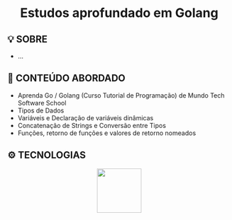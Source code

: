 <h1 align="center">Estudos aprofundado em Golang</h1>
<h2>💡 SOBRE </h2>
<ul>
    <li> ... </li>
</ul>
<h2>📖 CONTEÚDO ABORDADO </h2>
<ul>
    <li> Aprenda Go / Golang (Curso Tutorial de Programação) de Mundo Tech Software School </li>
    <li> Tipos de Dados </li>
    <li> Variáveis e Declaração de variáveis dinâmicas </li>
    <li> Concatenação de Strings e Conversão entre Tipos </li>
    <li> Funções, retorno de funções e valores de retorno nomeados </li>
</ul>
<h2>⚙️ TECNOLOGIAS</h2>
<div align="center">
    <img width="100" src="https://cdn.jsdelivr.net/gh/devicons/devicon@latest/icons/go/go-original.svg" />
</div>